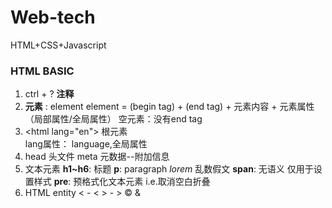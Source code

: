 # Web-tech
HTML+CSS+Javascript  

### HTML BASIC
1. ctrl + ? **注释**
2. **元素** : element
    element = (begin tag) + (end tag) + 元素内容 + 元素属性（局部属性/全局属性）
空元素：没有end tag
3. &lt;html lang="en"&gt;
    根元素  
    lang属性： language,全局属性
4. head 头文件
    meta 元数据--附加信息
5. 文本元素
    **h1~h6**: 标题
    **p**: paragraph
    *lorem* 乱数假文
    **span**: 无语义 仅用于设置样式
    **pre**: 预格式化文本元素
        i.e.取消空白折叠
6. HTML entity
    &lt; - <
    &gt; - >
    &copy;
    &amp;
